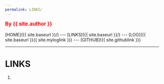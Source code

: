 ```yaml
---
permalink: LINKS/
---
```

<span style="color:red; font-weight:bold; font-size:larger;">By {{ site.author }}</span>
<br><br>
[HOME]({{ site.baseurl }}/) ---
[LINKS]({{ site.baseurl }}/) ---
[LOG]({{ site.baseurl }}{{ site.myloglink }}) ---
[GITHUB]({{ site.githublink }})
<br>
<hr>

# LINKS 

1. 
